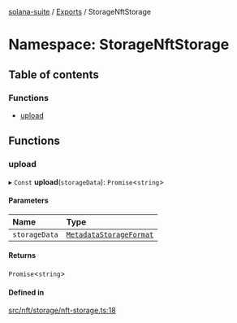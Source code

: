 [solana-suite](../README.md) / [Exports](../modules.md) / StorageNftStorage

# Namespace: StorageNftStorage

## Table of contents

### Functions

- [upload](StorageNftStorage.md#upload)

## Functions

### upload

▸ `Const` **upload**(`storageData`): `Promise`<`string`\>

#### Parameters

| Name | Type |
| :------ | :------ |
| `storageData` | [`MetadataStorageFormat`](../interfaces/MetadataStorageFormat.md) |

#### Returns

`Promise`<`string`\>

#### Defined in

[src/nft/storage/nft-storage.ts:18](https://github.com/fukaoi/solana-suite/blob/262aa17/src/nft/storage/nft-storage.ts#L18)
